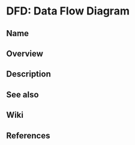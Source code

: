 # DFD: Data Flow Diagram

## Name

## Overview

## Description

## See also

## Wiki

## References
